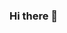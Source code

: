 ### Hi there 👋

<!--
**nuwan93/nuwan93** is a ✨ _special_ ✨ repository because its `README.md` (this file) appears on your GitHub profile.

# 👋 Hi there, I'm Nuwan Wickramarachchi!

- 🌱 I’m a **Full Stack Developer** passionate about building efficient and scalable web solutions.
- 🔧 Skilled in **React, Redux, Node, Express, TypeScript**, with expertise in **Version Control** and **Database Management**.
- 📚 Currently pursuing an MSC in Information Systems at the University of Jyväskylä.
- 🏢 Former Head Support Team and Software Developer at Assetowl.
- 🏆 Top-rated talent on Upwork with a 100% job success rate.

## 📫 How to reach me:
- Portfolio: [www.nuwanwick.dev](http://www.nuwanwick.dev)
- Email: [contact@nuwanwick.dev](mailto:contact@nuwanwick.dev)


